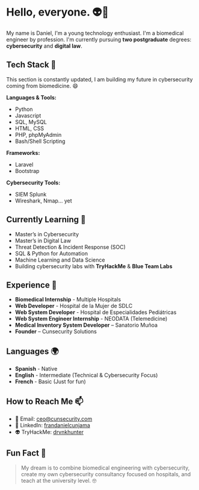 # Hello, everyone. 👽🖖

My name is Daniel, I'm a young technology enthusiast. I'm a biomedical engineer by profession. I'm currently pursuing **two postgraduate** degrees: **cybersecurity** and **digital law**.

## Tech Stack 🔧

This section is constantly updated, I am building my future in cybersecurity coming from biomedicine. 😄

**Languages & Tools:**

* Python
* Javascript
* SQL, MySQL
* HTML, CSS
* PHP, phpMyAdmin
* Bash/Shell Scripting 

**Frameworks:**

* Laravel
* Bootstrap

**Cybersecurity Tools:**

* SIEM Splunk
* Wireshark, Nmap... yet

## Currently Learning 🧩

- Master’s in Cybersecurity
- Master’s in Digital Law
- Threat Detection & Incident Response (SOC)
- SQL & Python for Automation
- Machine Learning and Data Science
- Building cybersecurity labs with **TryHackMe** & **Blue Team Labs**

## Experience 🚀

* **Biomedical Internship** - Multiple Hospitals
* **Web Developer** - Hospital de la Mujer de SDLC
* **Web System Developer** - Hospital de Especialidades Pediátricas
* **Web System Engineer Internship** - NEODATA (Telemedicine)
* **Medical Inventory System Developer** – Sanatorio Muñoa
* **Founder** – Cunsecurity Solutions

## Languages 🌍
* **Spanish** - Native
* **English** - Intermediate (Technical & Cybersecurity Focus)
* **French** - Basic (Just for fun)

## How to Reach Me 📫 

- 📧 Email: ceo@cunsecurity.com 
- 💼 LinkedIn: [frandanielcunjama]([https://www.linkedin.com](https://www.linkedin.com/in/frandanielcunjama/))
- 👽 TryHackMe: [drvnkhunter](https://tryhackme.com/p/drvnkhunter)

## Fun Fact 🧠 

> My dream is to combine biomedical engineering with cybersecurity, create my own cybersecurity consultancy focused on hospitals, and teach at the university level. 🤓
